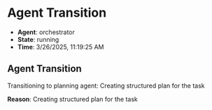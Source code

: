 # Agent Transition

- **Agent**: orchestrator
- **State**: running
- **Time**: 3/26/2025, 11:19:25 AM

## Agent Transition

Transitioning to planning agent: Creating structured plan for the task

**Reason**: Creating structured plan for the task

